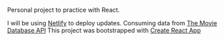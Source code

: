Personal project to practice with React. 

I will be using [Netlify](https://www.netlify.com/) to deploy updates.
Consuming data from [The Movie Database API](https://www.themoviedb.org/documentation/api)
This project was bootstrapped with [Create React App](https://github.com/facebook/create-react-app)